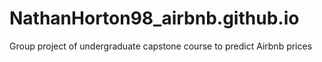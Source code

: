 # NathanHorton98_airbnb.github.io
Group project of undergraduate capstone course to predict Airbnb prices
